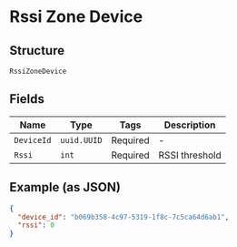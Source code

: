 
# Rssi Zone Device

## Structure

`RssiZoneDevice`

## Fields

| Name | Type | Tags | Description |
|  --- | --- | --- | --- |
| `DeviceId` | `uuid.UUID` | Required | - |
| `Rssi` | `int` | Required | RSSI threshold |

## Example (as JSON)

```json
{
  "device_id": "b069b358-4c97-5319-1f8c-7c5ca64d6ab1",
  "rssi": 0
}
```

